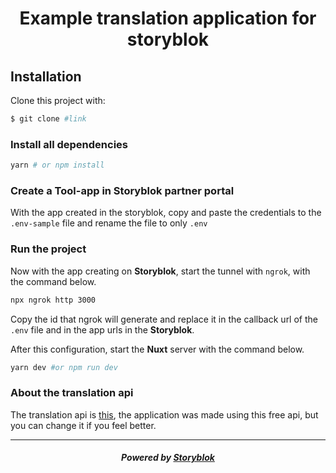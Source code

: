 <p align="center">
  <h1 align="center">Example translation application for storyblok</h1>
</p>

## Installation

Clone this project with:

```bash
$ git clone #link
```

### Install all dependencies
```bash
yarn # or npm install
```

### Create a Tool-app in Storyblok partner portal

With the app created in the storyblok, copy and paste the credentials to the `.env-sample` file and rename the file to only `.env`

### Run the project
Now with the app creating on **Storyblok**, start the tunnel with `ngrok`, with the command below.

```bash
npx ngrok http 3000
```

Copy the id that ngrok will generate and replace it in the callback url of the `.env` file and in the app urls in the **Storyblok**.

After this configuration, start the **Nuxt** server with the command below.

```bash
yarn dev #or npm run dev
```

### About the translation api
The translation api is [this](https://english.api.rakuten.net/systran/api/systran-io-translation-and-nlp?endpoint=568bd090e4b0e203818a59f0), the application was made using this free api, but you can change it if you feel better.


---

<p align="center">
  <h5 align="center">Powered by <a href="https://www.storyblok.com/" title="link to the Storyblok website">Storyblok</a></h5>
</p>